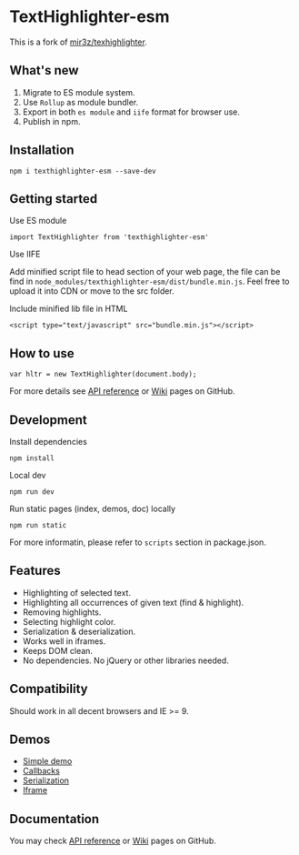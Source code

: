 # TextHighlighter-esm

This is a fork of [mir3z/texhighlighter](https://github.com/mir3z/texthighlighter).

## What's new

1. Migrate to ES module system.
2. Use `Rollup` as module bundler.
3. Export in both `es module` and `iife` format for browser use.
4. Publish in npm.

## Installation

```
npm i texthighlighter-esm --save-dev
```

## Getting started

Use ES module

```
import TextHighlighter from 'texthighlighter-esm'
```

Use IIFE

Add minified script file to head section of your web page, the file can be find in `node_modules/texthighlighter-esm/dist/bundle.min.js`. Feel free to upload it into CDN or move to the src folder.

Include minified lib file in HTML

```
<script type="text/javascript" src="bundle.min.js"></script>
```

## How to use

```
var hltr = new TextHighlighter(document.body);
```

For more details see [API reference](http://mir3z.github.io/texthighlighter/doc/index.html) or 
[Wiki](https://github.com/mir3z/texthighlighter/wiki) pages on GitHub.

## Development

Install dependencies

```
npm install
```

Local dev

```
npm run dev
```

Run static pages (index, demos, doc) locally

```
npm run static
```

For more informatin, please refer to `scripts` section in package.json.

## Features

* Highlighting of selected text.
* Highlighting all occurrences of given text (find & highlight).
* Removing highlights.
* Selecting highlight color.
* Serialization & deserialization.
* Works well in iframes.
* Keeps DOM clean.
* No dependencies. No jQuery or other libraries needed.

## Compatibility

Should work in all decent browsers and IE >= 9.

## Demos

* [Simple demo](http://mir3z.github.io/texthighlighter/demos/simple.html)
* [Callbacks](http://mir3z.github.io/texthighlighter/demos/callbacks.html)
* [Serialization](http://mir3z.github.io/texthighlighter/demos/serialization.html)
* [Iframe](http://mir3z.github.io/texthighlighter/demos/iframe.html)

## Documentation
   
You may check [API reference](http://mir3z.github.io/texthighlighter/doc/index.html) or 
[Wiki](https://github.com/mir3z/texthighlighter/wiki) pages on GitHub.
